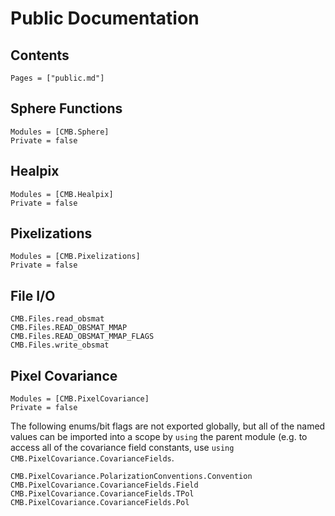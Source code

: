 # Public Documentation

## Contents
```@contents
Pages = ["public.md"]
```

## Sphere Functions
```@autodocs
Modules = [CMB.Sphere]
Private = false
```

## Healpix
```@autodocs
Modules = [CMB.Healpix]
Private = false
```

## Pixelizations
```@autodocs
Modules = [CMB.Pixelizations]
Private = false
```

## File I/O
```@docs
CMB.Files.read_obsmat
CMB.Files.READ_OBSMAT_MMAP
CMB.Files.READ_OBSMAT_MMAP_FLAGS
CMB.Files.write_obsmat
```

## Pixel Covariance
```@autodocs
Modules = [CMB.PixelCovariance]
Private = false
```

The following enums/bit flags are not exported globally, but all of the named values can
be imported into a scope by `using` the parent module (e.g. to access all of the
covariance field constants, use `using CMB.PixelCovariance.CovarianceFields`.

```@docs
CMB.PixelCovariance.PolarizationConventions.Convention
CMB.PixelCovariance.CovarianceFields.Field
CMB.PixelCovariance.CovarianceFields.TPol
CMB.PixelCovariance.CovarianceFields.Pol
```
